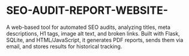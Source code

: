 # SEO-AUDIT-REPORT-WEBSITE-
A web-based tool for automated SEO audits, analyzing titles, meta descriptions, H1 tags, image alt text, and broken links. Built with Flask, SQLite, and HTML/JavaScript, it generates PDF reports, sends them via email, and stores results for historical tracking.
